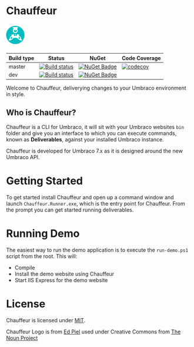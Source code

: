 # Chauffeur

<img src="./chauffeur_logo.svg" width="50" />

| Build type | Status | NuGet | Code Coverage |
| --- | --- | --- | --- |
| master | [![Build status](https://ci.appveyor.com/api/projects/status/py65p0vnrjb4m7sx/branch/master?svg=true)](https://ci.appveyor.com/project/aaronpowell/chauffeur/branch/master) | [![NuGet Badge](https://buildstats.info/nuget/Chauffeur)](https://www.nuget.org/packages/Chauffeur/) | [![codecov](https://codecov.io/gh/aaronpowell/chauffeur/branch/master/graph/badge.svg)](https://codecov.io/gh/aaronpowell/chauffeur)
| dev | [![Build status](https://ci.appveyor.com/api/projects/status/py65p0vnrjb4m7sx?svg=true)](https://ci.appveyor.com/project/aaronpowell/chauffeur) | [![NuGet Badge](https://buildstats.info/nuget/Chauffeur?includePreReleases=true)](https://www.nuget.org/packages/Chauffeur/) |  |


Welcome to Chauffeur, deliverying changes to your Umbraco environment in style.

## Who is Chauffeur?

Chauffeur is a CLI for Umbraco, it will sit with your Umbraco websites `bin` folder and give you an interface to which you can execute commands, known as **Deliverables**, against your installed Umbraco instance.

Chauffeur is developed for Umbraco 7.x as it is designed around the new Umbraco API.

# Getting Started

To get started install Chauffeur and open up a command window and launch `Chauffeur.Runner.exe`, which is the entry point for Chauffeur. From the prompt you can get started running deliverables.

# Running Demo

The easiest way to run the demo application is to execute the `run-demo.ps1` script from the root. This will:

- Compile
- Install the demo website using Chauffeur
- Start IIS Express for the demo website

# License

Chauffeur is licensed under [MIT](License.md).

Chauffeur Logo is from [Ed Piel](https://thenounproject.com/eduardpiel) used under Creative Commons from [The Noun Project](https://thenounproject.com/term/chauffeur/239487)